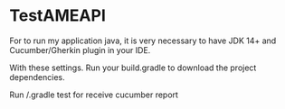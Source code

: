 # TestAMEAPI

For to run my application java, it is very necessary to have JDK 14+ and Cucumber/Gherkin plugin in your IDE.

With these settings. Run your build.gradle to download the project dependencies.

Run /.gradle test for receive cucumber report
